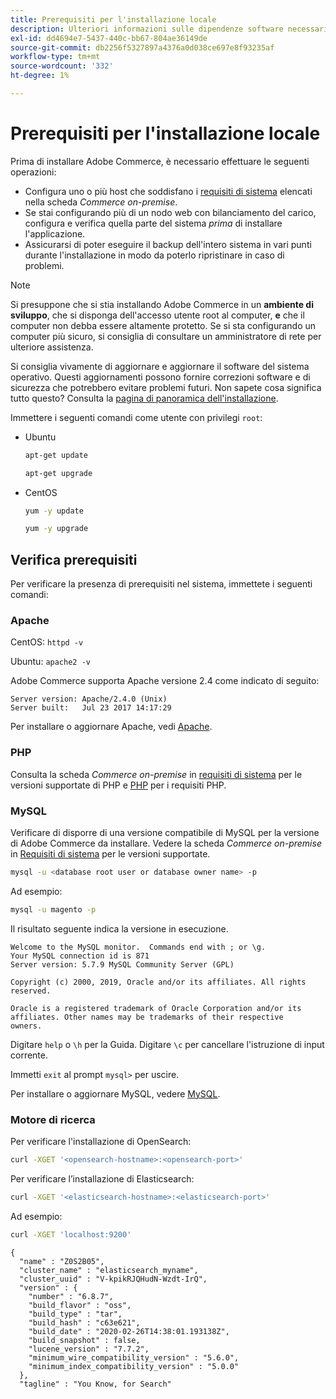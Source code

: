 ```yaml
---
title: Prerequisiti per l'installazione locale
description: Ulteriori informazioni sulle dipendenze software necessarie per le installazioni locali di Adobe Commerce.
exl-id: dd4694e7-5437-440c-bb67-804ae36149de
source-git-commit: db2256f5327897a4376a0d038ce697e8f93235af
workflow-type: tm+mt
source-wordcount: '332'
ht-degree: 1%

---
```


# Prerequisiti per l&#39;installazione locale

Prima di installare Adobe Commerce, è necessario effettuare le seguenti operazioni:

* Configura uno o più host che soddisfano i [requisiti di sistema](../system-requirements.md) elencati nella scheda *Commerce on-premise*.
* Se stai configurando più di un nodo web con bilanciamento del carico, configura e verifica quella parte del sistema _prima_ di installare l&#39;applicazione.
* Assicurarsi di poter eseguire il backup dell&#39;intero sistema in vari punti durante l&#39;installazione in modo da poterlo ripristinare in caso di problemi.

>[!NOTE]
>
>Si presuppone che si stia installando Adobe Commerce in un **ambiente di sviluppo**, che si disponga dell&#39;accesso utente root al computer, **e** che il computer non debba essere altamente protetto. Se si sta configurando un computer più sicuro, si consiglia di consultare un amministratore di rete per ulteriore assistenza.

Si consiglia vivamente di aggiornare e aggiornare il software del sistema operativo. Questi aggiornamenti possono fornire correzioni software e di sicurezza che potrebbero evitare problemi futuri. Non sapete cosa significa tutto questo? Consulta la [pagina di panoramica dell&#39;installazione](../overview.md).

Immettere i seguenti comandi come utente con privilegi `root`:

* Ubuntu

  ```bash
  apt-get update
  ```

  ```bash
  apt-get upgrade
  ```

* CentOS

  ```bash
  yum -y update
  ```

  ```bash
  yum -y upgrade
  ```

## Verifica prerequisiti

Per verificare la presenza di prerequisiti nel sistema, immettete i seguenti comandi:

### Apache

CentOS: `httpd -v`

Ubuntu: `apache2 -v`

Adobe Commerce supporta Apache versione 2.4 come indicato di seguito:

```
Server version: Apache/2.4.0 (Unix)
Server built:   Jul 23 2017 14:17:29
```

Per installare o aggiornare Apache, vedi [Apache](web-server/apache.md).

### PHP

Consulta la scheda *Commerce on-premise* in [requisiti di sistema](../system-requirements.md) per le versioni supportate di PHP e [PHP](../system-requirements.md#php-settings) per i requisiti PHP.

### MySQL

Verificare di disporre di una versione compatibile di MySQL per la versione di Adobe Commerce da installare. Vedere la scheda *Commerce on-premise* in [Requisiti di sistema](../system-requirements.md) per le versioni supportate.

```bash
mysql -u <database root user or database owner name> -p
```

Ad esempio:

```bash
mysql -u magento -p
```

Il risultato seguente indica la versione in esecuzione.

```
Welcome to the MySQL monitor.  Commands end with ; or \g.
Your MySQL connection id is 871
Server version: 5.7.9 MySQL Community Server (GPL)

Copyright (c) 2000, 2019, Oracle and/or its affiliates. All rights reserved.

Oracle is a registered trademark of Oracle Corporation and/or its
affiliates. Other names may be trademarks of their respective
owners.
```

Digitare `help` o `\h` per la Guida. Digitare `\c` per cancellare l&#39;istruzione di input corrente.

Immetti `exit` al prompt `mysql>` per uscire.

Per installare o aggiornare MySQL, vedere [MySQL](database/mysql.md).

### Motore di ricerca

Per verificare l&#39;installazione di OpenSearch:

```bash
curl -XGET '<opensearch-hostname>:<opensearch-port>'
```

Per verificare l’installazione di Elasticsearch:

```bash
curl -XGET '<elasticsearch-hostname>:<elasticsearch-port>'
```

Ad esempio:

```bash
curl -XGET 'localhost:9200'
```

```
{
  "name" : "Z0S2B05",
  "cluster_name" : "elasticsearch_myname",
  "cluster_uuid" : "V-kpikRJQHudN-Wzdt-IrQ",
  "version" : {
    "number" : "6.8.7",
    "build_flavor" : "oss",
    "build_type" : "tar",
    "build_hash" : "c63e621",
    "build_date" : "2020-02-26T14:38:01.193138Z",
    "build_snapshot" : false,
    "lucene_version" : "7.7.2",
    "minimum_wire_compatibility_version" : "5.6.0",
    "minimum_index_compatibility_version" : "5.0.0"
  },
  "tagline" : "You Know, for Search"
```
